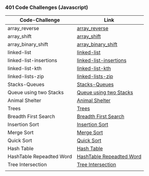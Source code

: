 


### 401 Code Challenges (Javascript)
|**Code-Challenge**    |**Link**    |
| ----------- | ----------- |
|  array_reverse  |[array_reverse](https://github.com/duajaradat/data-structures-and-algorithms/blob/array-reverse/code-challenge-python/README.md)                      |
|  array_shift  |[array_shift](https://github.com/duajaradat/data-structures-and-algorithms/tree/array-insert-shift/python/array_shift)                      |
|  array_binary_shift  |[array_binary_shift](https://github.com/duajaradat/data-structures-and-algorithms/tree/array-binary-search/python/array_binary_search)                      |
|  linked-list  |[linked-list](https://github.com/duajaradat/data-structures-and-algorithms/blob/code-challenge05/python/linked_list/README.md)                      |
|  linked-list-insertions  |[linked-list-insertions](https://github.com/duajaradat/data-structures-and-algorithms/blob/code-challenge06/python/linked_list/README-BF.md)                      |
|  linked-list-kth  |[linked-list-kth](https://github.com/duajaradat/data-structures-and-algorithms/blob/linked-list-kth/python/linked_list/README-kth.md)                      |
|  linked-lists-zip  |[linked-lists-zip](https://github.com/duajaradat/data-structures-and-algorithms/blob/linked-list-zip/python/linked_list/README-zip.md)                      |
|  Stacks-Queues  |[Stacks-Queues](https://github.com/duajaradat/data-structures-and-algorithms/blob/stack-and-queue/python/stacks_queues/README.md)                      |
|  Queue using two Stacks  |[Queue using two Stacks](https://github.com/duajaradat/data-structures-and-algorithms/blob/stack-queue-pseudo/python/data_structure/stacks_queues/README-pseudo.md)                      |
|  Animal Shelter  |[Animal Shelter](https://github.com/duajaradat/data-structures-and-algorithms/blob/stack-queue-animal-shelter/python/code_challenges/animal_shelter/README.md)                      |
|  Trees  |[Trees](https://github.com/duajaradat/data-structures-and-algorithms/blob/trees/python/data_structure/trees/README.md)                      |
|  Breadth First Search  |[Breadth First Search](https://github.com/duajaradat/data-structures-and-algorithms/blob/tree-breadth-first/python/code_challenges/tree_breadth/README.md)                      |
|  Insertion Sort  |[Insertion Sort](https://github.com/duajaradat/data-structures-and-algorithms/blob/insertion-sort/python/data_structure/sort/insertion/BLOG.md)                      |
|  Merge Sort  |[Merge Sort](https://github.com/duajaradat/data-structures-and-algorithms/blob/merge-sort/python/data_structure/sort/merge/README.md)                      |
|  Quick Sort  |[Quick Sort](https://github.com/duajaradat/data-structures-and-algorithms/tree/quick-sort/python/data_structure/sort/quick)                      |
|  Hash Table  |[Hash Table](https://github.com/duajaradat/data-structures-and-algorithms/tree/hashtable/python/data_structure/hash_table)                      |
|  HashTable Repeadted Word |[HashTable Repeadted Word](https://github.com/duajaradat/data-structures-and-algorithms/tree/hashmap-repeated-word/python/code_challenges/repeated_word)                      |
|  Tree Intersection |[Tree Intersection](https://github.com/duajaradat/data-structures-and-algorithms/tree/tree-intersection/python/tree_intersection)                      |
|   |[]()                     |
